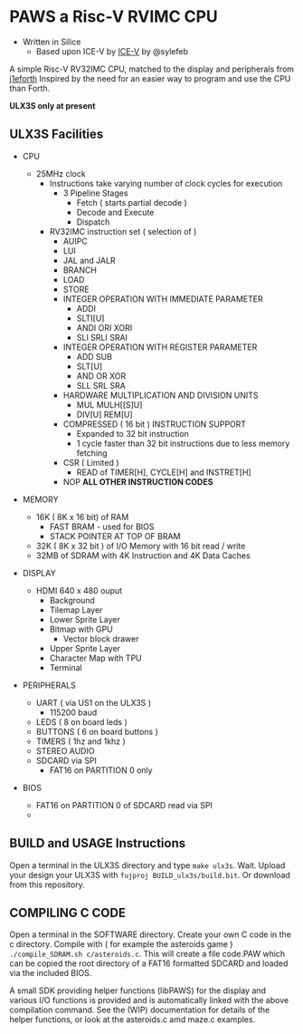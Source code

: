 # PAWS a Risc-V RVIMC CPU

* Written in Silice
    * Based upon ICE-V by [ICE-V](https://github.com/sylefeb/Silice/blob/master/projects/ice-v/ice-v.ice) by @sylefeb

A simple Risc-V RV32IMC CPU, matched to the display and peripherals from [j1eforth](https://github.com/rob-ng15/Silice-Playground/tree/master/j1eforth/DE10NANO-ULX3S) Inspired by the need for an easier way to program and use the CPU than Forth.

__ULX3S only at present__

## ULX3S Facilities

* CPU
    * 25MHz clock
        * Instructions take varying number of clock cycles for execution
            * 3 Pipeline Stages
                * Fetch ( starts partial decode )
                * Decode and Execute
                * Dispatch
        * RV32IMC instruction set ( selection of )
            * AUIPC
            * LUI
            * JAL and JALR
            * BRANCH
            * LOAD
            * STORE
            * INTEGER OPERATION WITH IMMEDIATE PARAMETER
                * ADDI
                * SLTI[U]
                * ANDI ORI XORI
                * SLI SRLI SRAI
            * INTEGER OPERATION WITH REGISTER PARAMETER
                * ADD SUB
                * SLT[U]
                * AND OR XOR
                * SLL SRL SRA
            * HARDWARE MULTIPLICATION AND DIVISION UNITS
                * MUL MULH[[S]U]
                * DIV[U] REM[U]
            * COMPRESSED ( 16 bit ) INSTRUCTION SUPPORT
                * Expanded to 32 bit instruction
                * 1 cycle faster than 32 bit instructions due to less memory fetching
            * CSR ( Limited )
                * READ of TIMER[H], CYCLE[H] and INSTRET[H]
            * NOP __ALL OTHER INSTRUCTION CODES__

* MEMORY
    * 16K ( 8K x 16 bit) of RAM
        * FAST BRAM - used for BIOS
        * STACK POINTER AT TOP OF BRAM
    * 32K ( 8K x 32 bit ) of I/O Memory with 16 bit read / write
    * 32MB of SDRAM with 4K Instruction and 4K Data Caches

* DISPLAY
    * HDMI 640 x 480 ouput
        * Background
        * Tilemap Layer
        * Lower Sprite Layer
        * Bitmap with GPU
            * Vector block drawer
        * Upper Sprite Layer
        * Character Map with TPU
        * Terminal

* PERIPHERALS
    * UART ( via US1 on the ULX3S )
        * 115200 baud
    * LEDS ( 8 on board leds )
    * BUTTONS ( 6 on board buttons )
    * TIMERS ( 1hz and 1khz )
    * STEREO AUDIO
    * SDCARD via SPI
        * FAT16 on PARTITION 0 only

* BIOS
    * FAT16 on PARTITION 0 of SDCARD read via SPI
    *
## BUILD and USAGE Instructions

Open a terminal in the ULX3S directory and type ```make ulx3s```. Wait. Upload your design your ULX3S with ```fujproj BUILD_ulx3s/build.bit```. Or download from this repository.

## COMPILING C CODE
Open a terminal in the SOFTWARE directory. Create your own C code in the c directory. Compile with ( for example the asteroids game ) ```./compile_SDRAM.sh c/asteroids.c```. This will create a file code.PAW which can be copied the root directory of a FAT16 formatted SDCARD and loaded via the included BIOS.

A small SDK providing helper functions (libPAWS) for the display and various I/O functions is provided and is automatically linked with the above compilation command. See the (WIP) documentation for details of the helper functions, or look at the asteroids.c amd maze.c examples.
